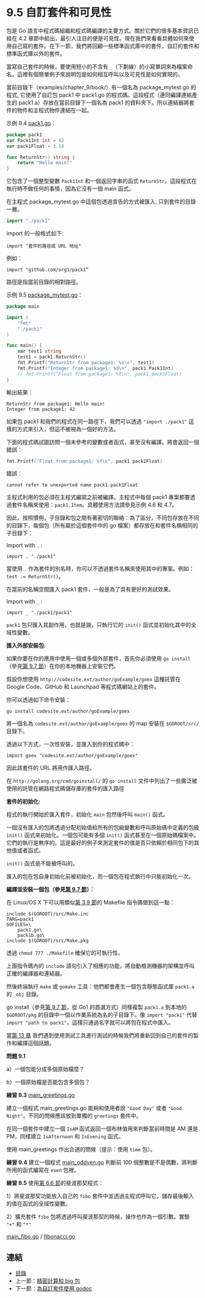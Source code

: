 # 9.5 自訂套件和可見性

包是 Go 語言中程式碼組織和程式碼編譯的主要方式。關於它們的很多基本資訊已經在 4.2 章節中給出，最引人注目的便是可見性。現在我們來看看具體如何來使用自己寫的套件。在下一節，我們將回顧一些標準函式庫中的套件，自訂的套件和標準函式庫以外的套件。

當寫自己套件的時候，要使用短小的不含有 `_`（下劃線）的小寫單詞來為檔案命名。這裡有個簡單例子來說明包是如何相互呼叫以及可見性是如何實現的。

當前目錄下（examples/chapter_9/book/）有一個名為 package_mytest.go 的程式, 它使用了自訂包 pack1 中 pack1.go 的程式碼。這段程式（連同編譯連結產生的 pack1.a）存放在當前目錄下一個名為 pack1 的資料夾下。所以連結器將套件的物件和主程式物件連結在一起。

示例 9.4 [pack1.go](examples/chapter_9/book/pack1/pack1.go)：

```go
package pack1
var Pack1Int int = 42
var pack1Float = 3.14

func ReturnStr() string {
	return "Hello main!"
}
```

它包含了一個整型變數 `Pack1Int` 和一個返回字串的函式 `ReturnStr`。這段程式在執行時不做任何的事情，因為它沒有一個 main 函式。

在主程式 package_mytest.go 中這個包透過宣告的方式被匯入, 只到套件的目錄一層。

```go
import "./pack1"
```

import 的一般格式如下:

	import "套件的路徑或 URL 地址" 

例如：

	import "github.com/org1/pack1”

路徑是指當前目錄的相對路徑。

示例 9.5 [package_mytest.go](examples/chapter_9/book/package_mytest.go)：

```go
package main

import (
	"fmt"
	"./pack1"
)

func main() {
	var test1 string
	test1 = pack1.ReturnStr()
	fmt.Printf("ReturnStr from package1: %s\n", test1)
	fmt.Printf("Integer from package1: %d\n", pack1.Pack1Int)
	// fmt.Printf("Float from package1: %f\n", pack1.pack1Float)
}
```

輸出結果：

	ReturnStr from package1: Hello main!
	Integer from package1: 42

如果包 pack1 和我們的程式在同一路徑下，我們可以透過 `"import ./pack1"` 這樣的方式來引入，但這不被視為一個好的方法。

下面的程式碼試圖訪問一個未參考的變數或者函式，甚至沒有編譯。將會返回一個錯誤：

```go
fmt.Printf("Float from package1: %f\n", pack1.pack1Float)
```

錯誤：
	
	cannot refer to unexported name pack1.pack1Float

主程式利用的包必須在主程式編寫之前被編譯。主程式中每個 pack1 專案都要透過套件名稱來使用：`pack1.Item`。具體使用方法請參見示例 4.6 和 4.7。

因此，按照慣例，子目錄和包之間有著密切的聯絡：為了區分，不同包存放在不同的目錄下，每個包（所有屬於這個套件中的 go 檔案）都存放在和套件名稱相同的子目錄下：

Import with `.` :  
	
	import . "./pack1"

當使用 `.` 作為套件的別名時，你可以不透過套件名稱來使用其中的專案。例如：`test := ReturnStr()`。

在當前的名稱空間匯入 pack1 套件，一般是為了具有更好的測試效果。

Import with `_` : 

	import _ "./pack1/pack1"

`pack1` 包只匯入其副作用，也就是說，只執行它的 `init()` 函式並初始化其中的全域性變數。

**匯入外部安裝包:**

如果你要在你的應用中使用一個或多個外部套件，首先你必須使用 `go install`（參見[第 9.7 節](09.7.md)）在你的本地機器上安裝它們。


假設你想使用 `http://codesite.ext/author/goExample/goex` 這種託管在 Google Code、GitHub 和 Launchpad 等程式碼網站上的套件。

你可以透過如下命令安裝：

	go install codesite.ext/author/goExample/goex

將一個名為 `codesite.ext/author/goExample/goex` 的 map 安裝在 `$GOROOT/src/` 目錄下。

透過以下方式，一次性安裝，並匯入到你的程式碼中：

	import goex "codesite.ext/author/goExample/goex"

因此該套件的 URL 將用作匯入路徑。

在 `http://golang.org/cmd/goinstall/` 的 `go install` 文件中列出了一些廣泛被使用的託管在網路程式碼儲存庫的套件的匯入路徑

**套件的初始化:**

程式的執行開始於匯入套件，初始化 `main` 包然後呼叫 `main()` 函式。

一個沒有匯入的包將透過分配初始值給所有的包級變數和呼叫原始碼中定義的包級 `init()` 函式來初始化。一個包可能有多個 `init()` 函式甚至在一個原始碼檔案中。它們的執行是無序的。這是最好的例子來測定套件的值是否只依賴於相同包下的其他值或者函式。

`init()` 函式是不能被呼叫的。

匯入的包在包自身初始化前被初始化，而一個包在程式執行中只能初始化一次。

**編譯並安裝一個包（參見[第 9.7 節](09.7.md)）：**


在 Linux/OS X 下可以用類似[第 3.9 節](03.9.md)的 Makefile 指令碼做到這一點：


	include $(GOROOT)/src/Make.inc
	TARG=pack1
	GOFILES=\
	 	pack1.go\
	 	pack1b.go\
	include $(GOROOT)/src/Make.pkg

透過 `chmod 777 ./Makefile` 確保它的可執行性。

上面指令碼內的 `include` 語句引入了相應的功能，將自動檢測機器的架構並呼叫正確的編譯器和連結器。

然後終端執行 `make` 或 `gomake` 工具：他們都會產生一個包含靜態函式庫 `pack1.a` 的 `_obj` 目錄。

go install（參見[第 9.7 節](09.7.md)，從 Go1 的首選方式）同樣複製 `pack1.a` 到本地的 `$GOROOT/pkg` 的目錄中一個以作業系統為名的子目錄下。像 `import "pack1"` 代替 `import "path to pack1"`，這樣只通過名字就可以將包在程式中匯入。


當[第 13 章](13.0.md) 我們遇到使用測試工具進行測試的時候我們將重新回到自己的套件的製作和編譯這個話題。


**問題 9.1**

a）一個包能分成多個原始檔麼？

b）一個原始檔是否能包含多個包？

**練習 9.3** [main_greetings.go](exercises\chapter_9\main_greetings.go)

建立一個程式 main_greetings.go 能夠和使用者說 `"Good Day"` 或者 `"Good Night"`。不同的問候應該放到單獨的 `greetings` 套件中。

在同一個套件中建立一個 `IsAM` 函式返回一個布林值用來判斷當前時間是 AM 還是 PM，同樣建立 `IsAfternoon` 和 `IsEvening` 函式。

使用 main_greetings 作出合適的問候（提示：使用 `time` 包）。

**練習 9.4** 建立一個程式 [main_oddven.go](exercises\chapter_9\main_oddeven.go) 判斷前 100 個整數是不是偶數，將判斷所用的函式編寫在 `even` 包裡。

**練習 9.5** 使用[第 6.6 節](06.6.md)的斐波那契程式：


1）將斐波那契功能放入自己的 `fibo` 套件中並透過主程式呼叫它，儲存最後輸入的值在函式的全域性變數。

2）擴充套件 `fibo` 包將透過呼叫斐波那契的時候，操作也作為一個引數。實驗 `"+"` 和 `"*"`

[main_fibo.go](exercises\chapter_9\main_fibo.go) / [fibonacci.go](exercises/chapter_6/fibonacci.go)

## 連結

- [目錄](directory.md)
- 上一節：[精密計算和 big 包](09.4.md)
- 下一節：[為自訂套件使用 godoc](09.6.md)
